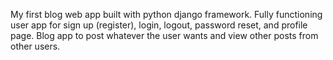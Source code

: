 My first blog web app built with python django framework. 
Fully functioning user app for sign up (register), login, logout, password reset, and profile page.
Blog app to post whatever the user wants and view other posts from other users. 
